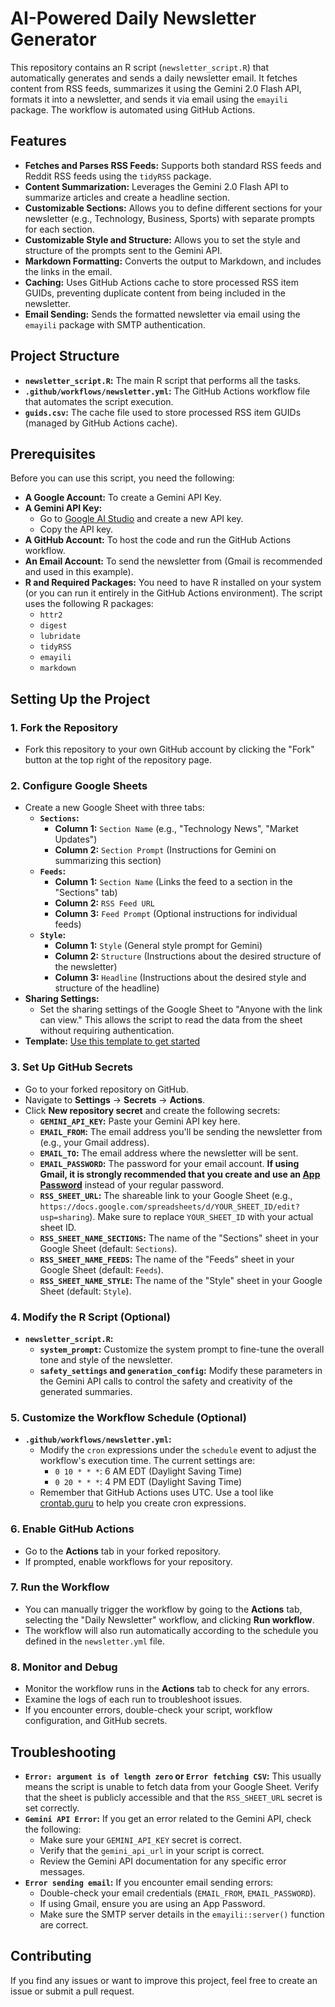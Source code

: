 # AI-Powered Daily Newsletter Generator

This repository contains an R script (`newsletter_script.R`) that automatically generates and sends a daily newsletter email. It fetches content from RSS feeds, summarizes it using the Gemini 2.0 Flash API, formats it into a newsletter, and sends it via email using the `emayili` package. The workflow is automated using GitHub Actions.

## Features

-   **Fetches and Parses RSS Feeds:** Supports both standard RSS feeds and Reddit RSS feeds using the `tidyRSS` package.
-   **Content Summarization:** Leverages the Gemini 2.0 Flash API to summarize articles and create a headline section.
-   **Customizable Sections:** Allows you to define different sections for your newsletter (e.g., Technology, Business, Sports) with separate prompts for each section.
-   **Customizable Style and Structure:** Allows you to set the style and structure of the prompts sent to the Gemini API.
-   **Markdown Formatting:** Converts the output to Markdown, and includes the links in the email.
-   **Caching:** Uses GitHub Actions cache to store processed RSS item GUIDs, preventing duplicate content from being included in the newsletter.
-   **Email Sending:** Sends the formatted newsletter via email using the `emayili` package with SMTP authentication.

## Project Structure

-   **`newsletter_script.R`:** The main R script that performs all the tasks.
-   **`.github/workflows/newsletter.yml`:** The GitHub Actions workflow file that automates the script execution.
-   **`guids.csv`:** The cache file used to store processed RSS item GUIDs (managed by GitHub Actions cache).

## Prerequisites

Before you can use this script, you need the following:

-   **A Google Account:** To create a Gemini API Key.
-   **A Gemini API Key:**
    -   Go to [Google AI Studio](https://ai.google.dev/) and create a new API key.
    -   Copy the API key.
-   **A GitHub Account:** To host the code and run the GitHub Actions workflow.
-   **An Email Account:** To send the newsletter from (Gmail is recommended and used in this example).
-   **R and Required Packages:** You need to have R installed on your system (or you can run it entirely in the GitHub Actions environment). The script uses the following R packages:
    -   `httr2`
    -   `digest`
    -   `lubridate`
    -   `tidyRSS`
    -   `emayili`
    -   `markdown`

## Setting Up the Project

### 1. Fork the Repository

-   Fork this repository to your own GitHub account by clicking the "Fork" button at the top right of the repository page.

### 2. Configure Google Sheets

-   Create a new Google Sheet with three tabs:
    -   **`Sections`:**
        -   **Column 1:** `Section Name` (e.g., "Technology News", "Market Updates")
        -   **Column 2:** `Section Prompt` (Instructions for Gemini on summarizing this section)
    -   **`Feeds`:**
        -   **Column 1:** `Section Name` (Links the feed to a section in the "Sections" tab)
        -   **Column 2:** `RSS Feed URL`
        -   **Column 3:** `Feed Prompt` (Optional instructions for individual feeds)
    -   **`Style`:**
        -   **Column 1:** `Style` (General style prompt for Gemini)
        -   **Column 2:** `Structure` (Instructions about the desired structure of the newsletter)
        -   **Column 3:** `Headline` (Instructions about the desired style and structure of the headline)
-   **Sharing Settings:**
    -   Set the sharing settings of the Google Sheet to "Anyone with the link can view." This allows the script to read the data from the sheet without requiring authentication.
-   **Template:** [Use this template to get started](https://docs.google.com/spreadsheets/d/11NoG45taPHZL1N_j--JUWwA6cQDVP0EROI2o-4DlOsI/edit?usp=sharing)

### 3. Set Up GitHub Secrets

-   Go to your forked repository on GitHub.
-   Navigate to **Settings** -\> **Secrets** -\> **Actions**.
-   Click **New repository secret** and create the following secrets:
    -   **`GEMINI_API_KEY`:** Paste your Gemini API key here.
    -   **`EMAIL_FROM`:** The email address you'll be sending the newsletter from (e.g., your Gmail address).
    -   **`EMAIL_TO`:** The email address where the newsletter will be sent.
    -   **`EMAIL_PASSWORD`:** The password for your email account. **If using Gmail, it is strongly recommended that you create and use an [App Password](https://support.google.com/accounts/answer/185833)** instead of your regular password.
    -   **`RSS_SHEET_URL`:** The shareable link to your Google Sheet (e.g., `https://docs.google.com/spreadsheets/d/YOUR_SHEET_ID/edit?usp=sharing`). Make sure to replace `YOUR_SHEET_ID` with your actual sheet ID.
    -   **`RSS_SHEET_NAME_SECTIONS`:** The name of the "Sections" sheet in your Google Sheet (default: `Sections`).
    -   **`RSS_SHEET_NAME_FEEDS`:** The name of the "Feeds" sheet in your Google Sheet (default: `Feeds`).
    -   **`RSS_SHEET_NAME_STYLE`:** The name of the "Style" sheet in your Google Sheet (default: `Style`).

### 4. Modify the R Script (Optional)

-   **`newsletter_script.R`:**
    -   **`system_prompt`:** Customize the system prompt to fine-tune the overall tone and style of the newsletter.
    -   **`safety_settings` and `generation_config`:** Modify these parameters in the Gemini API calls to control the safety and creativity of the generated summaries.

### 5. Customize the Workflow Schedule (Optional)

-   **`.github/workflows/newsletter.yml`:**
    -   Modify the `cron` expressions under the `schedule` event to adjust the workflow's execution time. The current settings are:
        -   `0 10 * * *`: 6 AM EDT (Daylight Saving Time)
        -   `0 20 * * *`: 4 PM EDT (Daylight Saving Time)
    -   Remember that GitHub Actions uses UTC. Use a tool like [crontab.guru](https://crontab.guru/) to help you create cron expressions.

### 6. Enable GitHub Actions

-   Go to the **Actions** tab in your forked repository.
-   If prompted, enable workflows for your repository.

### 7. Run the Workflow

-   You can manually trigger the workflow by going to the **Actions** tab, selecting the "Daily Newsletter" workflow, and clicking **Run workflow**.
-   The workflow will also run automatically according to the schedule you defined in the `newsletter.yml` file.

### 8. Monitor and Debug

-   Monitor the workflow runs in the **Actions** tab to check for any errors.
-   Examine the logs of each run to troubleshoot issues.
-   If you encounter errors, double-check your script, workflow configuration, and GitHub secrets.

## Troubleshooting

-   **`Error: argument is of length zero` or `Error fetching CSV`:** This usually means the script is unable to fetch data from your Google Sheet. Verify that the sheet is publicly accessible and that the `RSS_SHEET_URL` secret is set correctly.
-   **`Gemini API Error`:** If you get an error related to the Gemini API, check the following:
    -   Make sure your `GEMINI_API_KEY` secret is correct.
    -   Verify that the `gemini_api_url` in your script is correct.
    -   Review the Gemini API documentation for any specific error messages.
-   **`Error sending email`:** If you encounter email sending errors:
    -   Double-check your email credentials (`EMAIL_FROM`, `EMAIL_PASSWORD`).
    -   If using Gmail, ensure you are using an App Password.
    -   Make sure the SMTP server details in the `emayili::server()` function are correct.

## Contributing

If you find any issues or want to improve this project, feel free to create an issue or submit a pull request.
